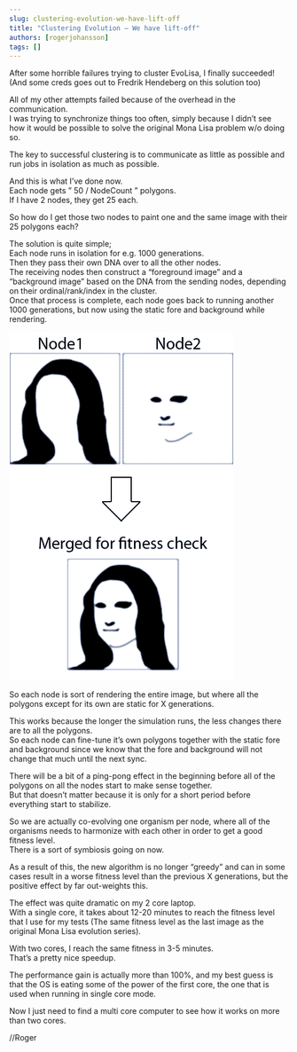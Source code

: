 ```yaml
---
slug: clustering-evolution-we-have-lift-off
title: "Clustering Evolution – We have lift-off"
authors: [rogerjohansson]
tags: []
---
```

After some horrible failures trying to cluster EvoLisa, I finally succeeded!  
(And some creds goes out to Fredrik Hendeberg on this solution too)

<!-- truncate -->

All of my other attempts failed because of the overhead in the communication.  
I was trying to synchronize things too often, simply because I didn’t see how it would be possible to solve the original Mona Lisa problem w/o doing so.

The key to successful clustering is to communicate as little as possible and run jobs in isolation as much as possible.

And this is what I’ve done now.  
Each node gets ” 50 / NodeCount ” polygons.  
If I have 2 nodes, they get 25 each.

So how do I get those two nodes to paint one and the same image with their 25 polygons each?

The solution is quite simple;  
Each node runs in isolation for e.g. 1000 generations.  
Then they pass their own DNA over to all the other nodes.  
The receiving nodes then construct a “foreground image” and a “background image” based on the DNA from the sending nodes, depending on their ordinal/rank/index in the cluster.  
Once that process is complete, each node goes back to running another 1000 generations, but now using the static fore and background while rendering.

![](./monapartition.gif)

So each node is sort of rendering the entire image, but where all the polygons except for its own are static for X generations.

This works because the longer the simulation runs, the less changes there are to all the polygons.  
So each node can fine-tune it’s own polygons together with the static fore and background since we know that the fore and background will not change that much until the next sync.

There will be a bit of a ping-pong effect in the beginning before all of the polygons on all the nodes start to make sense together.  
But that doesn’t matter because it is only for a short period before everything start to stabilize.

So we are actually co-evolving one organism per node, where all of the organisms needs to harmonize with each other in order to get a good fitness level.  
There is a sort of symbiosis going on now.

As a result of this, the new algorithm is no longer “greedy” and can in some cases result in a worse fitness level than the previous X generations, but the positive effect by far out-weights this.

The effect was quite dramatic on my 2 core laptop.  
With a single core, it takes about 12-20 minutes to reach the fitness level that I use for my tests (The same fitness level as the last image as the original Mona Lisa evolution series).

With two cores, I reach the same fitness in 3-5 minutes.  
That’s a pretty nice speedup.

The performance gain is actually more than 100%, and my best guess is that the OS is eating some of the power of the first core, the one that is used when running in single core mode.

Now I just need to find a multi core computer to see how it works on more than two cores.

//Roger
